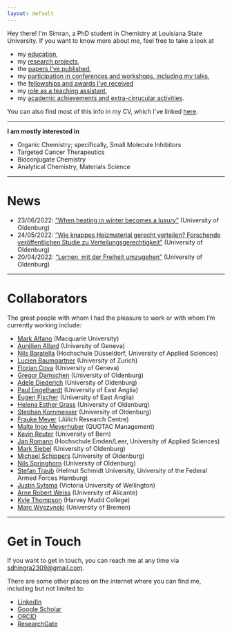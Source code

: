 ```yaml
---
layout: default
---
```


Hey there! I'm Simran, a PhD student in Chemistry at Louisiana State University. If you want to know more about me, feel free to take a look at

+ my [education](./education.md),
+ my [research projects](./research.md),
+ the [papers I’ve published](./publications.md),
+ my [participation in conferences and workshops, including my talks](./presentations.md),
+ the [fellowships and awards I’ve received](./fellowships.md)
+ my [role as a teaching assistant](./teaching.md),
+ my [academic achievements and extra-cirrucular activities](./academic.md).

You can also find most of this info in my CV, which I've linked [here](https://github.com/simrandhingra23/simrandhingra23.github.io/blob/main/Simran_CV_Sept-fnf.pdf).

* * *

**I am mostly interested in**
   + Organic Chemistry; specifically, Small Molecule Inhibitors
   + Targeted Cancer Therapeutics
   + Bioconjugate Chemistry
   + Analytical Chemistry, Materials Science

* * *

# News

+ 23/06/2022: [“When heating in winter becomes a luxury”](https://uol.de/en/news/article/when-heating-in-winter-becomes-a-luxury-6327) (University of Oldenburg)
+ 24/05/2022: [“Wie knappes Heizmaterial gerecht verteilen? Forschende veröffentlichen Studie zu Verteilungsgerechtigkeit”](https://www.presse.uni-oldenburg.de/mit/2022/103.html) (University of Oldenburg)
+ 20/04/2022: [“Lernen, mit der Freiheit umzugehen”](https://uol.de/aktuelles/gestaerkt-promovieren/lernen-mit-der-freiheit-umzugehen) (University of Oldenburg)

* * *

# Collaborators

The great people with whom I had the pleasure to work or with whom I’m currently working include:
+ [Mark Alfano](https://researchers.mq.edu.au/en/persons/mark-alfano) (Macquarie University)
+ [Aurélien Allard](https://www.unige.ch/medecine/ieh2/welcome/staff/aurelien-allard/) (University of Geneva)
+ [Nils Baratella](https://soz-kult.hs-duesseldorf.de/personen/baratella) (Hochschule Düsseldorf, University of Applied Sciences)
+ [Lucien Baumgartner](https://www.philosophie.uzh.ch/de/seminar/people/research/snsf_reuter/baumgartner.html) (University of Zurich)
+ [Florian Cova](https://www.unige.ch/cisa/center/members/cova-florian/) (University of Geneva)
+ [Gregor Damschen](https://uol.de/philosophie/dr-gregor-damschen) (University of Oldenburg)
+ [Adele Diederich](https://www.jacobs-university.de/directory/adiederich) (University of Oldenburg)
+ [Paul Engelhardt](https://research-portal.uea.ac.uk/en/persons/paul-engelhardt) (University of East Anglia)
+ [Eugen Fischer](https://research-portal.uea.ac.uk/en/persons/eugen-fischer) (University of East Anglia)
+ [Helena Esther Grass](https://uol.de/philosophie/helena-grass) (University of Oldenburg)
+ [Stephan Kornmesser](https://uol.de/stephan-kornmesser) (University of Oldenburg)
+ [Frauke Meyer](https://www.fz-juelich.de/profile/meyer_f) (Jülich Research Centre)
+ [Malte Ingo Meyerhuber](https://www.quotac.de/das-team.html) (QUOTAC Management)
+ [Kevin Reuter](https://www.philosophie.unibe.ch/ueber_uns/personen/reuter/index_ger.html) (University of Bern)
+ [Jan Romann](https://github.com/JKRhb) (Hochschule Emden/Leer, University of Applied Sciences)
+ [Mark Siebel](https://uol.de/philosophie/prof-dr-mark-siebel) (University of Oldenburg)
+ [Michael Schippers](https://uol.de/philosophie/ehemalige/dr-michael-schippers) (University of Oldenburg)
+ [Nils Springhorn](https://uol.de/polsys/team/nils-springhorn) (University of Oldenburg)
+ [Stefan Traub](https://www.hsu-hh.de/be/) (Helmut Schmidt University, University of the Federal Armed Forces Hamburg)
+ [Justin Sytsma](https://people.wgtn.ac.nz/justin.sytsma) (Victoria University of Wellington)
+ [Arne Robert Weiss](http://fae.ua.es/FAEX/weissarne-r/) (University of Alicante)
+ [Kyle Thompson](https://www.kthompsonphilosophy.com/) (Harvey Mudd College)
+ [Marc Wyszynski](https://www.uni-bremen.de/universitaet/campus/mitarbeiterinnenverzeichnis/person/187022/Wyszynski) (University of Bremen)

* * *

# Get in Touch

If you want to get in touch, you can reach me at any time via <sdhingra2309@gmail.com>.

There are some other places on the internet where you can find me, including but not limited to:
+ [LinkedIn](https://www.linkedin.com/in/dhingrasimran/)
+ [Google Scholar](https://scholar.google.co.in/citations?hl=en&user=Bns4T7QAAAAJ)
+ [ORCID](https://orcid.org/0000-0003-0029-5200)
+ [ResearchGate](https://www.researchgate.net/profile/Simran_Dhingra4)
